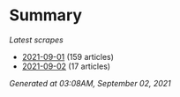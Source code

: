# Summary
*Latest scrapes*
* [2021-09-01](https://github.com/nuuuwan/news_lk/blob/data/news_lk.2021-09-01.json) (159 articles)
* [2021-09-02](https://github.com/nuuuwan/news_lk/blob/data/news_lk.2021-09-02.json) (17 articles)

*Generated at 03:08AM, September 02, 2021*
